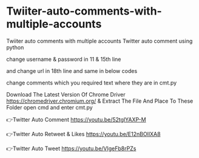 # Twiiter-auto-comments-with-multiple-accounts
Twiiter auto comments with multiple accounts
Twitter auto comment using python

change username & password in 11 & 15th line

and change url in 18th line and same in below codes 

change comments which you required text where they are in cmt.py 

Download The Latest Version Of Chrome Driver https://chromedriver.chromium.org/ & Extract The File And Place To These Folder open cmd and enter cmt.py

👉Twitter Auto Comment https://youtu.be/52tglYAXP-M

👉Twitter Auto Retweet & Likes https://youtu.be/E12nBOlIXA8

👉Twitter Auto Tweet https://youtu.be/VIgeFb8rPZs
